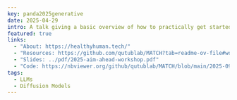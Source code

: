 ```yaml
---
key: panda2025generative
date: 2025-04-29
intro: A talk giving a basic overview of how to practically get started with generative AI for a biomedical audience. This workshop was done as part of the NIH AIM-AHEAD DICB program.
featured: true
links:
  - "About: https://healthyhuman.tech/"
  - "Resources: https://github.com/qutublab/MATCH?tab=readme-ov-file#workshop-2"
  - "Slides: ../pdf/2025-aim-ahead-workshop.pdf"
  - "Code: https://nbviewer.org/github/qutublab/MATCH/blob/main/2025-09-29-Gen-AI/genai-biomedical-code.ipynb"
tags:
  - LLMs
  - Diffusion Models
---
```

